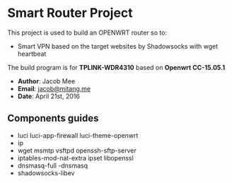 # Smart Router Project

This project is used to build an OPENWRT router so to:
* Smart VPN based on the target websites by Shadowsocks with wget heartbeat


The build program is for **TPLINK-WDR4310** based on **Openwrt CC-15.05.1**

* **Author**:	Jacob Mee
* **Email**:	jacob@mitang.me
* **Date**:	April 21st, 2016

## Components guides
* luci luci-app-firewall luci-theme-openwrt 
* ip 
* wget msmtp vsftpd openssh-sftp-server 
* iptables-mod-nat-extra ipset libopenssl 
* dnsmasq-full -dnsmasq
* shadowsocks-libev 

